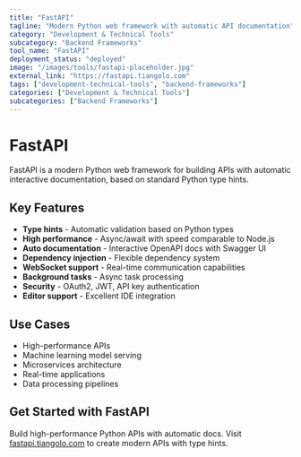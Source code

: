 ```yaml
---
title: "FastAPI"
tagline: "Modern Python web framework with automatic API documentation"
category: "Development & Technical Tools"
subcategory: "Backend Frameworks"
tool_name: "FastAPI"
deployment_status: "deployed"
image: "/images/tools/fastapi-placeholder.jpg"
external_link: "https://fastapi.tiangolo.com"
tags: ["development-technical-tools", "backend-frameworks"]
categories: ["Development & Technical Tools"]
subcategories: ["Backend Frameworks"]
---
```


# FastAPI

FastAPI is a modern Python web framework for building APIs with automatic interactive documentation, based on standard Python type hints.

## Key Features

- **Type hints** - Automatic validation based on Python types
- **High performance** - Async/await with speed comparable to Node.js
- **Auto documentation** - Interactive OpenAPI docs with Swagger UI
- **Dependency injection** - Flexible dependency system
- **WebSocket support** - Real-time communication capabilities
- **Background tasks** - Async task processing
- **Security** - OAuth2, JWT, API key authentication
- **Editor support** - Excellent IDE integration

## Use Cases

- High-performance APIs
- Machine learning model serving
- Microservices architecture
- Real-time applications
- Data processing pipelines

## Get Started with FastAPI

Build high-performance Python APIs with automatic docs. Visit [fastapi.tiangolo.com](https://fastapi.tiangolo.com) to create modern APIs with type hints.